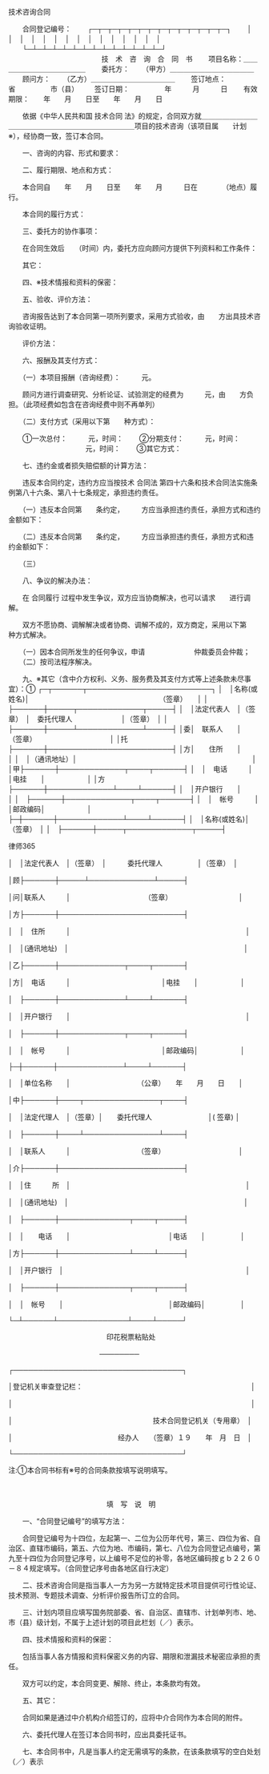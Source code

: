 
 
技术咨询合同
 
　　合同登记编号： 
　　┌─┬─┬─┬─┬─┬─┬─┬─┬─┬─┬─┬─┬─┬─┐ 
　　│　│　│　│　│　│　│　│　│　│　│　│　│　│　│ 
　　└─┴─┴─┴─┴─┴─┴─┴─┴─┴─┴─┴─┴─┴─┘ 
　　 
　　　　　　　　　　　技　术　咨　询　合　同　书 
　　项目名称：＿＿＿＿＿＿＿＿＿＿＿＿＿ 
　　委托方： 
　　（甲方）＿＿＿＿＿＿＿＿＿＿＿＿ 
　　顾问方： 
　　（乙方）＿＿＿＿＿＿＿＿＿＿＿＿ 
　　签订地点：　　　　　省　　　　　市（县） 
　　签订日期：　　　　　年　　　月　　　日 
　　有效期限：　　年　　月　　日至　　年　　月　　日 

　　依据《中华人民共和国
技术合同
法》的规定，合同双方就＿＿＿＿＿＿＿＿＿＿＿＿＿＿＿＿＿＿＿＿＿＿＿＿＿＿项目的技术咨询（该项目属　　计划※），经协商一致，签订本合同。 

　　一、咨询的内容、形式和要求： 

　　二、履行期限、地点和方式： 

　　本合同自　　年　　月　　日至　　年　　月　　　日在　　　　（地点）履行。 

　　本合同的履行方式： 

　　三、委托方的协作事项： 

　　在合同生效后　　（时间）内，委托方应向顾问方提供下列资料和工作条件： 

　　其它： 

　　四、※技术情报和资料的保密： 

　　五、验收、评价方法： 

　　咨询报告达到了本合同第一项所列要求，采用方式验收，由　　方出具技术咨询验收证明。 

　　评价方法： 

　　六、报酬及其支付方式： 

　　（一）本项目报酬（咨询经费）：　　　元。 

　　顾问方进行调查研究、分析论证、试验测定的经费为　　　元，由　　方负担。（此项经费如包含在咨询经费中则不再单列） 

　　（二）支付方式（采用以下第　　种方式）： 

　　①一次总付：　　　元，时间： 
　　②分期支付：　　　元，时间： 
　　　　　　　　　　　元，时间： 
　　③其它方式： 

　　七、违约金或者损失赔偿额的计算方法： 

　　违反本合同约定，违约方应当按技术
合同法
第四十六条和技术合同法实施条例第八十六条、第八十七条规定，承担违约责任。 

　　（一）违反本合同第　　条约定，　　　方应当承担违约责任，承担方式和违约金额如下： 

　　（二）违反本合同第　　条约定，　　　方应当承担违约责任，承担方式和违 
约金额如下： 

　　（三） 

　　八、争议的解决办法： 

　　在
合同履行
过程中发生争议，双方应当协商解决，也可以请求　　进行调解。 

　　双方不愿协商、调解解决或者协商、调解不成的，双方商定，采用以下第　　种方式解决。 

　　（一）因本合同所发生的任何争议，申请　　　　　　　仲裁委员会仲裁； 
　　（二）按司法程序解决。 

　　九、※其它（含中介方权利、义务、服务费及其支付方式等上述条款未尽事宜）：① 
┌─┬──────┬─────────────────────────┐ 
│　│名称(或姓名)│　　　　　　　　　　　　　　　　　　　（签章）　　│ 
│　├──────┼─────┬─────────────┬─────┤ 
│　│法定代表人　│（签章）　│　委托代理人　　　　　　　│（签章）　│ 
│　├──────┼─────┴─────────────┴─────┤ 
│委│　联系人　　│　　　　　　　　　　（签章）　　　　　　　　　　　│ 
│托├──────┼─────────────────────────┤ 
│方│　　住所　　│　　　　　　　　　　　　　　　　　　　　　　　　　│ 
│　│（通讯地址）│　　　　　　　　　　　　　　　　　　　　　　　　　│ 
│甲├──────┼─────────────┬────┬──────┤ 
│　│　电话　　　│　　　　　　　　　　　　　│电挂　　│　　　　　　│ 
│方├──────┼─────────────┴────┴──────┤ 
│　│开户银行　　│　　　　　　　　　　　　　　　　　　　　　　　　　│ 
│　├──────┼─────────────┬────┬──────┤ 
│　│　帐号　　　│　　　　　　　　　　　　　│邮政编码│　　　　　　│ 
├─┼──────┼─────────────┴────┴──────┤ 
│　│名称(或姓名)│　　　　　　　　　　　　　　　　　　　　（签章）　│ 
│　├──────┼─────┬─────────────┬─────┤ 




 
律师365






│　│法定代表人　│（签章）　│　　　委托代理人　　　　　│（签章）　│ 

│顾├──────┼─────┴─────────────┴─────┤ 

│问│联系人　　　│　　　　　　　　　　　（签章）　　　　　　　　　　│ 

│方├──────┼─────────────────────────┤ 

│　│　住所　　　│　　　　　　　　　　　　　　　　　　　　　　　　　│ 

│　│(通讯地址)　│　　　　　　　　　　　　　　　　　　　　　　　　　│ 

│乙├──────┼─────────────┬────┬──────┤ 

│方│　电话　　　│　　　　　　　　　　　　　│电挂　　│　　　　　　│ 

│　├──────┼─────────────┴────┴──────┤ 

│　│开户银行　　│　　　　　　　　　　　　　　　　　　　　　　　　　│ 

│　├──────┼─────────────┬────┬──────┤ 

│　│　帐号　　　│　　　　　　　　　　　　　│邮政编码│　　　　　　│ 

├─┼──────┼─────────────┴────┴──────┤ 

│　│单位名称　　│　　　　　　　　　　（公章）　　年　　月　　日　　│ 

│中├──────┼────┬───────────────┬────┤ 

│　│法定代理人　│（签章）│　　委托代理人　　　　　　　　│( 签章) │ 

│　├──────┼────┴───────────────┴────┤ 

│　│联系人　　　│　　　　　　　　　　（签章）　　　　　　　　　　　│ 

│介├──────┼─────────────────────────┤ 

│　│住　　　所　│　　　　　　　　　　　　　　　　　　　　　　　　　│ 

│　│(通讯地址)　│　　　　　　　　　　　　　　　　　　　　　　　　　│ 

│　├──────┼──────────────┬────┬─────┤ 

│　│　　电话　　│　　　　　　　　　　　　　　│电话　　│　　　　　│ 

│方├──────┼──────────────┴────┴─────┤ 

│　│开户银行　│　　　　　　　　　　　　　　　　　　　　　　　　　　│ 

│　├──────┼──────────────┬────┬─────┤ 

│　│　帐号　　│　　　　　　　　　　　　　　　│邮政编码│　　　　　│ 

└─┴──────┴──────────────┴────┴─────┘ 

　　　　　　　　　　　　　　印花税票粘贴处 

　　　　　　　　　　　　　──────── 

┌──────────────────────────────────┐ 

│登记机关审查登记栏：　　　　　　　　　　　　　　　　　　　　　　　　│ 

│　　　　　　　　　　　　　　　　　　　　　　　　　　　　　　　　　　│ 

│　　　　　　　　　　　　　　　　　　　　技术合同登记机关（专用章）　│ 

│　　　　　　　　　　　　　　　经办人　　（签章）１９　　年　月　日　│ 

└──────────────────────────────────┘ 

注:①本合同书标有※号的合同条款按填写说明填写。 

　　 

　　　　　　　　　　　　　　填　写　说　明 



　　一、“合同登记编号”的填写方法： 



　　合同登记编号为十四位，左起第一、二位为公历年代号，第三、四位为省、自治区、直辖市编码，第五、六位为地、市编码，第七、八位为合同登记点编号，第九至十四位为合同登记序号，以上编号不足位的补零，各地区编码按ｇｂ２２６０－８４规定填写。（合同登记序号由各地区自行决定） 



　　二、技术咨询合同是指当事人一方为另一方就特定技术项目提供可行性论证、技术预测、专题技术调查、分析评价报告所订立的合同。 



　　三、计划内项目应填写国务院部委、省、自治区、直辖市、计划单列市、地、市（县）级计划，不属于上述计划的项目此栏划（／）表示。 



　　四、技术情报和资料的保密： 



　　包括当事人各方情报和资料保密义务的内容、期限和泄漏技术秘密应承担的责任。 



　　双方可以约定，本合同变更、解除、终止，本条款均有效。 



　　五、其它： 



　　合同如果是通过中介机构介绍签订的，应将中介合同作为本合同的附件。 



　　六、委托代理人在签订本合同书时，应出具委托证书。 



　　七、本合同书中，凡是当事人约定无需填写的条款，在该条款填写的空白处划（／）表示 


 

 
 
 
 
 
  


  
 

  


  


  
 
 
 
 

